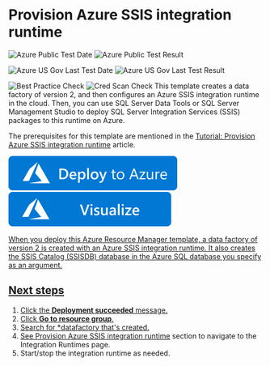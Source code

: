 # Provision Azure SSIS integration runtime 

![Azure Public Test Date](https://azurequickstartsservice.blob.core.windows.net/badges/101-data-factory-v2-provision-ssis-runtime/PublicLastTestDate.svg)
![Azure Public Test Result](https://azurequickstartsservice.blob.core.windows.net/badges/101-data-factory-v2-provision-ssis-runtime/PublicDeployment.svg)

![Azure US Gov Last Test Date](https://azurequickstartsservice.blob.core.windows.net/badges/101-data-factory-v2-provision-ssis-runtime/FairfaxLastTestDate.svg)
![Azure US Gov Last Test Result](https://azurequickstartsservice.blob.core.windows.net/badges/101-data-factory-v2-provision-ssis-runtime/FairfaxDeployment.svg)

![Best Practice Check](https://azurequickstartsservice.blob.core.windows.net/badges/101-data-factory-v2-provision-ssis-runtime/BestPracticeResult.svg)
![Cred Scan Check](https://azurequickstartsservice.blob.core.windows.net/badges/101-data-factory-v2-provision-ssis-runtime/CredScanResult.svg)
This template creates a data factory of version 2, and then configures an Azure SSIS integration runtime in the cloud.  Then, you can use SQL Server Data Tools or SQL Server Management Studio to deploy SQL Server Integration Services (SSIS) packages to this runtime on Azure. 

The prerequisites for this template are mentioned in the [Tutorial: Provision Azure SSIS integration runtime](https://docs.microsoft.com/en-us/azure/data-factory/tutorial-deploy-ssis-packages-azure#prerequisites) article.

[![Deploy To Azure](https://raw.githubusercontent.com/Azure/azure-quickstart-templates/master/1-CONTRIBUTION-GUIDE/images/deploytoazure.svg?sanitize=true)](https://portal.azure.com/#create/Microsoft.Template/uri/https%3A%2F%2Fraw.githubusercontent.com%2FAzure%2Fazure-quickstart-templates%2Fmaster%2F101-data-factory-v2-provision-ssis-runtime%2Fazuredeploy.json)  [![Visualize](https://raw.githubusercontent.com/Azure/azure-quickstart-templates/master/1-CONTRIBUTION-GUIDE/images/visualizebutton.svg?sanitize=true)](http://armviz.io/#/?load=https%3A%2F%2Fraw.githubusercontent.com%2FAzure%2Fazure-quickstart-templates%2Fmaster%2F101-data-factory-v2-provision-ssis-runtime%2Fazuredeploy.json)
    

<a href="http://armviz.io/#/?load=https%3A%2F%2Fraw.githubusercontent.com%2FAzure%2Fazure-quickstart-templates%2Fmaster%2F101-data-factory-v2-provision-ssis-runtime" target="_blank">

When you deploy this Azure Resource Manager template, a data factory of version 2 is created with an Azure SSIS integration runtime. It also creates the SSIS Catalog (SSISDB) database in the Azure SQL database you specify as an argument. 
 

## Next steps
1. Click the **Deployment succeeded** message.
2. Click **Go to resource group**.
3. Search for *datafactory that's created. 
4. See [Provision Azure SSIS integration runtime](https://docs.microsoft.com/en-us/azure/data-factory/tutorial-create-azure-ssis-runtime-portal#provision-an-azure-ssis-integration-runtime) section to navigate to the Integration Runtimes page. 
5. Start/stop the integration runtime as needed. 


